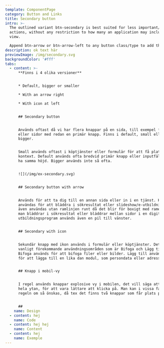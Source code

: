 ```yaml
---
template: ComponentPage
category: Button and Links
title: Secondary button
intro: >-
  The outlined variant btn-secondary is best suited for less important/secondary
  actions, without any restriction to how many an application may include in a
  view.

  Append btn-arrow or btn-arrow-left to any button class/type to add the arrow.
description: ok text här
previewImage: /img/secondary.svg
backgroundColor: '#fff'
tabs:
  - content: >-
      **Finns i 4 olika versioner**


      * Default, bigger or smaller

      * With an arrow right

      * With icon at left


      ## Secondary button


      Används oftast då vi har flera knappar på en sida, till exempel formulär
      eller sidor med redan en primär knapp. Finns i default, small eller
      bigger. 


      Small används oftast i köptjänster eller formulär för att få plats i olika
      kontext. Default används ofta bredvid primär knapp eller inputfält för att
      ha samma höjd. Bigger används inte så ofta.


      ![](/img/ex-secondary.svg)


      ## Secondary button with arrow


      Används för att ta dig till en annan sida eller in i en tjänst. Kan också
      användas för att bläddra i sökresultat eller slideshow/e-utbildning. Kan
      även användas utan ramlinjen runt då det blir för boxigt med ramen. När
      man bläddrar i sökresultat eller bläddrar mellan sidor i en digital
      utbildningsprogram används även en pil till vänster.


      ## Secondary with icon


      Sekundär knapp med ikon används i formulär eller köptjänster. Det finns 2
      vanligt förekommande användningsområden som är Bifoga och Lägg till.
      Bifoga används för att bifoga filer eller bilder. Lägg till används ofta
      för att lägga till en lika dan modul, som persondata eller adresser.


      ## Knapp i mobil-vy


      I regel används knappar explosive vy i mobilen, det vill säga att de tar
      hela ytan, för att vara lättare att klicka på. Man kan i vissa fall frångå
      regeln om så önskas, då tex det finns två knappar som får plats på ytan.


      ##
    name: Design
  - content: hej
    name: Code
  - content: hej hej
    name: Content
  - content: hej
    name: Exemple
---
```


